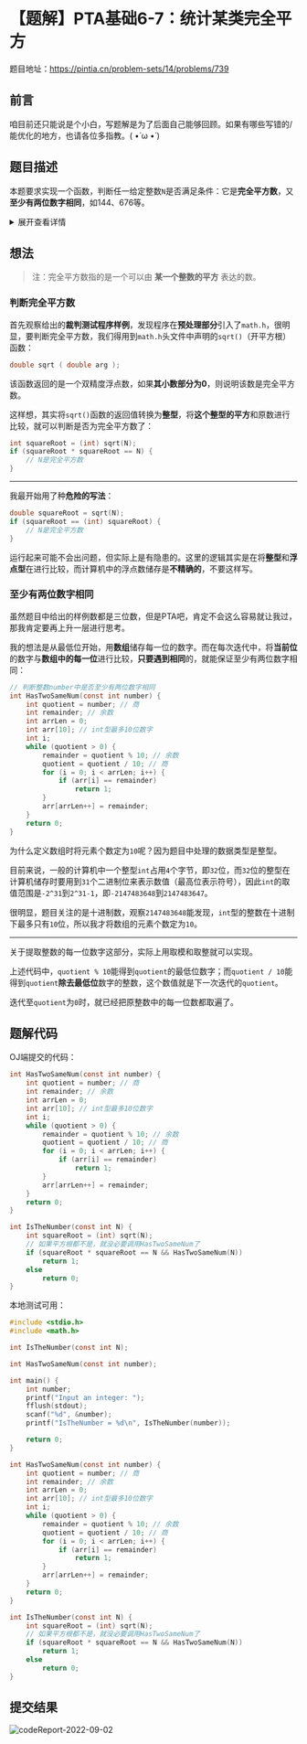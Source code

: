 # 【题解】PTA基础6-7：统计某类完全平方

题目地址：https://pintia.cn/problem-sets/14/problems/739  

## 前言

咱目前还只能说是个小白，写题解是为了后面自己能够回顾。如果有哪些写错的/能优化的地方，也请各位多指教。( •̀ ω •́ )

## 题目描述

本题要求实现一个函数，判断任一给定整数`N`是否满足条件：它是**完全平方数**，又**至少有两位数字相同**，如144、676等。

<details>
<summary>展开查看详情</summary>

### 函数接口定义

```c
int IsTheNumber ( const int N );
```

其中`N`是用户传入的参数。如果`N`满足条件，则该函数必须返回1，否则返回0。

### 裁判测试程序样例

```c
#include <stdio.h>
#include <math.h>

int IsTheNumber ( const int N );

int main()
{
    int n1, n2, i, cnt;
    
    scanf("%d %d", &n1, &n2);
    cnt = 0;
    for ( i=n1; i<=n2; i++ ) {
        if ( IsTheNumber(i) )
            cnt++;
    }
    printf("cnt = %d\n", cnt);

    return 0;
}

/* 你的代码将被嵌在这里 */
```

### 输入样例

```
105 500
```

### 输出样例

```
cnt = 6
```

### 限制

|限制内容|限制条件|
|:---:|:---:|
|代码长度限制|16 KB|
|时间限制|400 ms|
|空间限制|64 MB|

</details>

## 想法

> 注：完全平方数指的是一个可以由 **某一个整数的平方** 表达的数。

### 判断完全平方数

首先观察给出的**裁判测试程序样例**，发现程序在**预处理部分**引入了`math.h`，很明显，要判断完全平方数，我们得用到`math.h`头文件中声明的`sqrt()`（开平方根）函数：

```c
double sqrt ( double arg );
```

该函数返回的是一个双精度浮点数，如果**其小数部分为0**，则说明该数是完全平方数。

这样想，其实将`sqrt()`函数的返回值转换为**整型**，将**这个整型的平方**和原数进行比较，就可以判断是否为完全平方数了：

```c
int squareRoot = (int) sqrt(N);
if (squareRoot * squareRoot == N) {
    // N是完全平方数
}
```

-----

我最开始用了种**危险的写法**：

```c
double squareRoot = sqrt(N);
if (squareRoot == (int) squareRoot) {
    // N是完全平方数
}
```

运行起来可能不会出问题，但实际上是有隐患的。这里的逻辑其实是在将**整型**和**浮点型**在进行比较，而计算机中的浮点数储存是**不精确的**，不要这样写。

### 至少有两位数字相同

虽然题目中给出的样例数都是三位数，但是PTA吧，肯定不会这么容易就让我过，那我肯定要再上升一层进行思考。  

我的想法是从最低位开始，用**数组**储存每一位的数字。而在每次迭代中，将**当前位**的数字与**数组中的每一位**进行比较，**只要遇到相同**的，就能保证至少有两位数字相同：

```c
// 判断整数number中是否至少有两位数字相同
int HasTwoSameNum(const int number) {
    int quotient = number; // 商
    int remainder; // 余数
    int arrLen = 0;
    int arr[10]; // int型最多10位数字
    int i;
    while (quotient > 0) {
        remainder = quotient % 10; // 余数
        quotient = quotient / 10; // 商
        for (i = 0; i < arrLen; i++) {
            if (arr[i] == remainder)
                return 1;
        }
        arr[arrLen++] = remainder;
    }
    return 0;
}
```

为什么定义数组时将元素个数定为`10`呢？因为题目中处理的数据类型是整型。  

目前来说，一般的计算机中一个整型`int`占用`4`个字节，即`32`位，而`32`位的整型在计算机储存时要用到`31`个二进制位来表示数值（最高位表示符号），因此`int`的取值范围是`-2^31`到`2^31-1`，即`-2147483648`到`2147483647`。  

很明显，题目关注的是十进制数，观察`2147483648`能发现，`int`型的整数在十进制下最多只有`10`位，所以我才将数组的元素个数定为`10`。  

-----

关于提取整数的每一位数字这部分，实际上用取模和取整就可以实现。  

上述代码中，`quotient % 10`能得到`quotient`的最低位数字；而`quotient / 10`能得到`quotient`**除去最低位**数字的整数，这个数值就是下一次迭代的`quotient`。

迭代至`quotient`为`0`时，就已经把原整数中的每一位数都取遍了。  

## 题解代码

OJ端提交的代码：

```c
int HasTwoSameNum(const int number) {
    int quotient = number; // 商
    int remainder; // 余数
    int arrLen = 0;
    int arr[10]; // int型最多10位数字
    int i;
    while (quotient > 0) {
        remainder = quotient % 10; // 余数
        quotient = quotient / 10; // 商
        for (i = 0; i < arrLen; i++) {
            if (arr[i] == remainder)
                return 1;
        }
        arr[arrLen++] = remainder;
    }
    return 0;
}

int IsTheNumber(const int N) {
    int squareRoot = (int) sqrt(N);
    // 如果平方根都不是，就没必要调用HasTwoSameNum了
    if (squareRoot * squareRoot == N && HasTwoSameNum(N))
        return 1;
    else
        return 0;
}
```

本地测试可用：

```c
#include <stdio.h>
#include <math.h>

int IsTheNumber(const int N);

int HasTwoSameNum(const int number);

int main() {
    int number;
    printf("Input an integer: ");
    fflush(stdout);
    scanf("%d", &number);
    printf("IsTheNumber = %d\n", IsTheNumber(number));

    return 0;
}

int HasTwoSameNum(const int number) {
    int quotient = number; // 商
    int remainder; // 余数
    int arrLen = 0;
    int arr[10]; // int型最多10位数字
    int i;
    while (quotient > 0) {
        remainder = quotient % 10; // 余数
        quotient = quotient / 10; // 商
        for (i = 0; i < arrLen; i++) {
            if (arr[i] == remainder)
                return 1;
        }
        arr[arrLen++] = remainder;
    }
    return 0;
}

int IsTheNumber(const int N) {
    int squareRoot = (int) sqrt(N);
    // 如果平方根都不是，就没必要调用HasTwoSameNum了
    if (squareRoot * squareRoot == N && HasTwoSameNum(N))
        return 1;
    else
        return 0;
}
```

## 提交结果

![codeReport-2022-09-02](https://raw.githubusercontent.com/cat-note/bottleassets/main/img/codeReport-2022-09-02.png)  